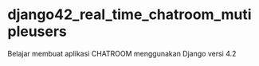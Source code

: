 # django42_real_time_chatroom_mutipleusers
Belajar membuat aplikasi CHATROOM menggunakan Django versi 4.2
